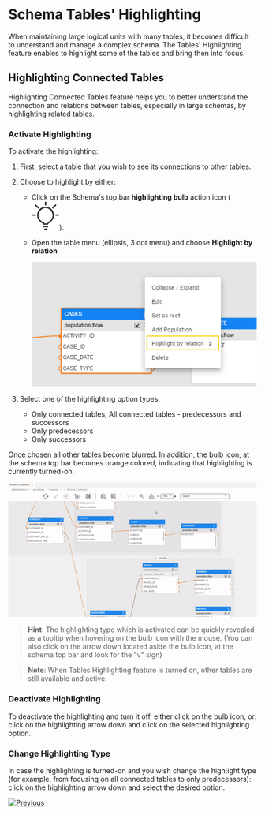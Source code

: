 <web>

# Schema Tables' Highlighting

When maintaining large logical units with many tables, it becomes difficult to understand and manage a complex schema. The Tables' Highlighting feature enables to highlight some of the tables and bring then into focus.



## Highlighting Connected Tables 

Highlighting Connected Tables feature helps you to better understand the connection and relations between tables, especially in large schemas, by highlighting related tables.



### Activate Highlighting

To activate the highlighting: 

1. First, select a table that you wish to see its connections to other tables. 

2. Choose to highlight by either:

   - Click on the Schema's top bar **highlighting bulb** action icon ( ![](images/web/light-off.svg)). 

   - Open the table menu (ellipsis, 3 dot menu) and choose **Highlight by relation**

     ![](images/web/20_highlight_menu.png)

3. Select one of the highlighting option types:

   - Only connected tables, All connected tables - predecessors and successors
   - Only predecessors
   - Only successors



Once chosen all other tables become blurred.  In addition, the bulb icon, at the schema top bar becomes orange colored, indicating that highlighting is currently turned-on.



![](images/web/20_highlight_connected.gif)



> **Hint**: The highlighting type which is activated can be quickly revealed as a tooltip when hovering on the bulb icon with the mouse. (You can also click on the arrow down located aside the bulb icon, at the schema top bar and look for the "v" sign) 

> **Note**: When Tables Highlighting feature is turned on, other tables are still available and active.



### Deactivate Highlighting

To deactivate the highlighting and turn it off, either click on the bulb icon, or: click on the highlighting arrow down and click on the selected highlighting option. 

### Change Highlighting Type

In case the highlighting is turned-on and you wish change the high;ight type (for example, from focusing on all connected tables to only predecessors): click on the highlighting arrow down and select the desired option.



[![Previous](/articles/images/Previous.png)](/articles/03_logical_units/17_LU_schema_change_root_table.md)



</web>
